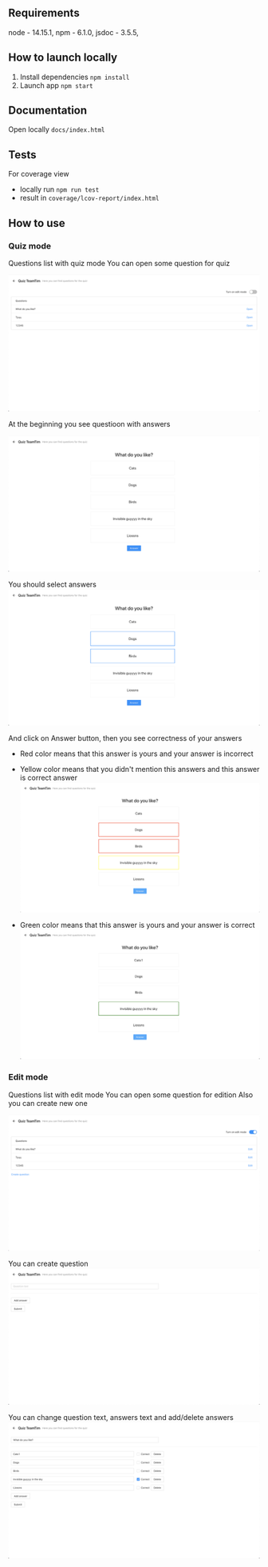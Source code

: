 ## Requirements

node - 14.15.1,
npm - 6.1.0,
jsdoc - 3.5.5,

## How to launch locally

1. Install dependencies `npm install`
2. Launch app `npm start`

## Documentation

Open locally `docs/index.html`

## Tests

For coverage view 
- locally run `npm run test`
- result in `coverage/lcov-report/index.html`

## How to use

### Quiz mode

Questions list with quiz mode
You can open some question for quiz

![questions](./readmeImages/questions.png)

At the beginning you see questioon with answers

![questions](./readmeImages/questionDefault.png)

You should select answers
![questions](./readmeImages/questionSelected.png)

And click on Answer button, then you see correctness of your answers
- Red color means that this answer is yours and your answer is incorrect
- Yellow color means that you didn't mention this answers and this answer is correct answer
![questions](./readmeImages/questionAnswered.png)

- Green color means that this answer is yours and your answer is correct
![questions](./readmeImages/questionWithGreen.png)

### Edit mode

Questions list with edit mode
You can open some question for edition
Also you can create new one

![questions](./readmeImages/questionsWithEditMode.png)

You can create question
![questions](./readmeImages/questionCreation.png)

You can change question text, 
answers text and add/delete answers
![questions](./readmeImages/questionEdition.png)
